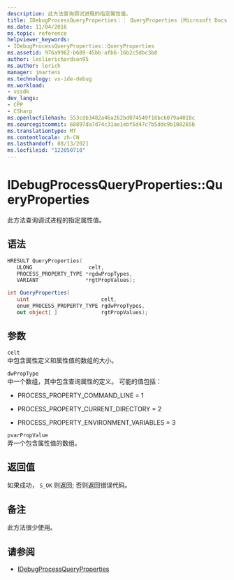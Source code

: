 ```yaml
---
description: 此方法查询调试进程的指定属性值。
title: IDebugProcessQueryProperties：： QueryProperties |Microsoft Docs
ms.date: 11/04/2016
ms.topic: reference
helpviewer_keywords:
- IDebugProcessQueryProperties::QueryProperties
ms.assetid: 976a9962-b689-45bb-afb6-16b2c5dbc3b8
author: leslierichardson95
ms.author: lerich
manager: jmartens
ms.technology: vs-ide-debug
ms.workload:
- vssdk
dev_langs:
- CPP
- CSharp
ms.openlocfilehash: 553cdb3482a46a262bd074549f16bc6079a4018c
ms.sourcegitcommit: 68897da7d74c31ae1ebf5d47c7b5ddc9b108265b
ms.translationtype: MT
ms.contentlocale: zh-CN
ms.lasthandoff: 08/13/2021
ms.locfileid: "122050710"
---
```

# <a name="idebugprocessquerypropertiesqueryproperties"></a>IDebugProcessQueryProperties::QueryProperties
此方法查询调试进程的指定属性值。

## <a name="syntax"></a>语法

```cpp
HRESULT QueryProperties(
   ULONG                  celt,
   PROCESS_PROPERTY_TYPE *rgdwPropTypes,
   VARIANT               *rgtPropValues);
```

```csharp
int QueryProperties(
   uint                       celt,
   enum_PROCESS_PROPERTY_TYPE rgdwPropTypes,
   out object[ ]              rgtPropValues);
```

## <a name="parameters"></a>参数
`celt`\
中包含属性定义和属性值的数组的大小。

`dwPropType`\
中一个数组，其中包含查询属性的定义。 可能的值包括：

- PROCESS_PROPERTY_COMMAND_LINE = 1

- PROCESS_PROPERTY_CURRENT_DIRECTORY = 2

- PROCESS_PROPERTY_ENVIRONMENT_VARIABLES = 3

`pvarPropValue`\
弄一个包含属性值的数组。

## <a name="return-value"></a>返回值
 如果成功， `S_OK` 则返回; 否则返回错误代码。

## <a name="remarks"></a>备注
 此方法很少使用。

## <a name="see-also"></a>请参阅
- [IDebugProcessQueryProperties](../../../extensibility/debugger/reference/idebugprocessqueryproperties.md)
